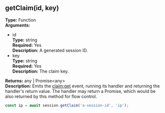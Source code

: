 ## getClaim(id, key)

**Type:** Function  
**Arguments:**
  - id  
    **Type:** string  
    **Required:** Yes  
    **Description:** A generated session ID.
  - key  
    **Type:** string  
    **Required:** Yes  
    **Description:** The claim key.

**Returns:** any | Promise&lt;any&gt;  
**Description:** Emits the [claim:get](./session-events/#claimget) event, running its handler and returning the handler's return value. The handler may return a Promise, which would be also returned by this method for flow control.

```ts
const ip = await session.getClaim('a-session-id', 'ip');
```
